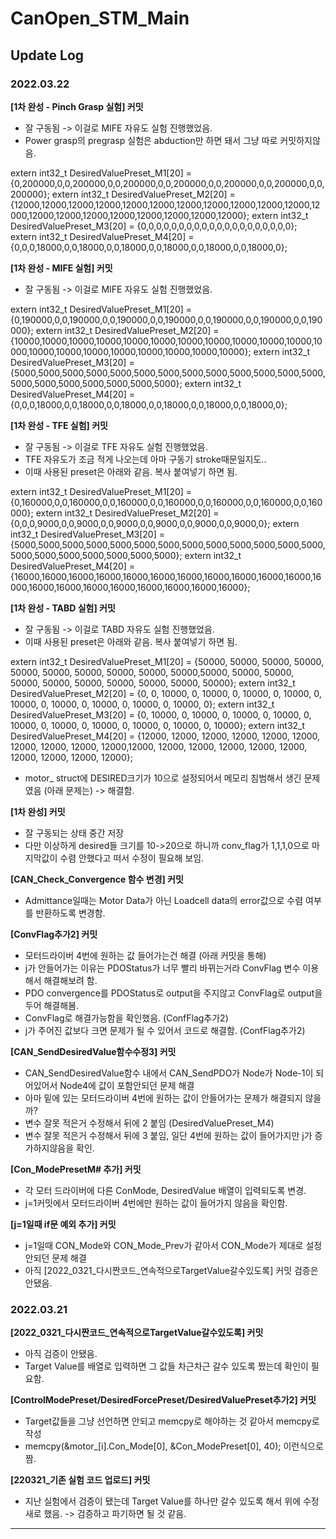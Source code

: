 # CanOpen_STM_Main

## **Update Log**
### **2022.03.22**


**[1차 완성 - Pinch Grasp 실험] 커밋**

- 잘 구동됨 -> 이걸로 MIFE 자유도 실험 진행했었음.
- Power grasp의 pregrasp 실험은 abduction만 하면 돼서 그냥 따로 커밋하지않음.

>>
extern int32_t DesiredValuePreset_M1[20] = {0,200000,0,0,200000,0,0,200000,0,0,200000,0,0,200000,0,0,200000,0,0,200000};
extern int32_t DesiredValuePreset_M2[20] = {12000,12000,12000,12000,12000,12000,12000,12000,12000,12000,12000,12000,12000,12000,12000,12000,12000,12000,12000,12000};
extern int32_t DesiredValuePreset_M3[20] = {0,0,0,0,0,0,0,0,0,0,0,0,0,0,0,0,0,0,0,0};
extern int32_t DesiredValuePreset_M4[20] = {0,0,0,18000,0,0,18000,0,0,18000,0,0,18000,0,0,18000,0,0,18000,0};


**[1차 완성 - MIFE 실험] 커밋**

- 잘 구동됨 -> 이걸로 MIFE 자유도 실험 진행했었음.

>>
extern int32_t DesiredValuePreset_M1[20] = {0,190000,0,0,190000,0,0,190000,0,0,190000,0,0,190000,0,0,190000,0,0,190000};
extern int32_t DesiredValuePreset_M2[20] = {10000,10000,10000,10000,10000,10000,10000,10000,10000,10000,10000,10000,10000,10000,10000,10000,10000,10000,10000,10000};
extern int32_t DesiredValuePreset_M3[20] = {5000,5000,5000,5000,5000,5000,5000,5000,5000,5000,5000,5000,5000,5000,5000,5000,5000,5000,5000,5000};
extern int32_t DesiredValuePreset_M4[20] = {0,0,0,18000,0,0,18000,0,0,18000,0,0,18000,0,0,18000,0,0,18000,0};

**[1차 완성 - TFE 실험] 커밋**

- 잘 구동됨 -> 이걸로 TFE 자유도 실험 진행했었음.
- TFE 자유도가 조금 적게 나오는데 아마 구동기 stroke때문일지도..
- 이때 사용된 preset은 아래와 같음. 복사 붙여넣기 하면 됨.

>>
extern int32_t DesiredValuePreset_M1[20] = {0,160000,0,0,160000,0,0,160000,0,0,160000,0,0,160000,0,0,160000,0,0,160000};
extern int32_t DesiredValuePreset_M2[20] = {0,0,0,9000,0,0,9000,0,0,9000,0,0,9000,0,0,9000,0,0,9000,0};
extern int32_t DesiredValuePreset_M3[20] = {5000,5000,5000,5000,5000,5000,5000,5000,5000,5000,5000,5000,5000,5000,5000,5000,5000,5000,5000,5000};
extern int32_t DesiredValuePreset_M4[20] = {16000,16000,16000,16000,16000,16000,16000,16000,16000,16000,16000,16000,16000,16000,16000,16000,16000,16000,16000,16000};



**[1차 완성 - TABD 실험] 커밋**

- 잘 구동됨 -> 이걸로 TABD 자유도 실험 진행했었음.
- 이때 사용된 preset은 아래와 같음. 복사 붙여넣기 하면 됨.

>>
extern int32_t DesiredValuePreset_M1[20] = {50000, 50000, 50000, 50000, 50000, 50000, 50000, 50000, 50000, 50000,50000, 50000, 50000, 50000, 50000, 50000, 50000, 50000, 50000, 50000};
extern int32_t DesiredValuePreset_M2[20] = {0, 0, 10000, 0, 10000, 0, 10000, 0, 10000, 0, 10000, 0, 10000, 0, 10000, 0, 10000, 0, 10000, 0};
extern int32_t DesiredValuePreset_M3[20] = {0, 10000, 0, 10000, 0, 10000, 0, 10000, 0, 10000, 0, 10000, 0, 10000, 0, 10000, 0, 10000, 0, 10000};
extern int32_t DesiredValuePreset_M4[20] = {12000, 12000, 12000, 12000, 12000, 12000, 12000, 12000, 12000, 12000,12000, 12000, 12000, 12000, 12000, 12000, 12000, 12000, 12000, 12000};

- motor_ struct에 DESIRED크기가 10으로 설정되어서 메모리 침범해서 생긴 문제였음 (아래 문제는) -> 해결함.

**[1차 완성] 커밋**

- 잘 구동되는 상태 중간 저장
- 다만 이상하게 desired들 크기를 10->20으로 하니까 conv_flag가 1,1,1,0으로 마지막값이 수렴 안했다고 떠서 수정이 필요해 보임.


**[CAN_Check_Convergence 함수 변경] 커밋**

- Admittance일때는 Motor Data가 아닌 Loadcell data의 error값으로 수렴 여부를 반환하도록 변경함.

**[ConvFlag추가2] 커밋**

- 모터드라이버 4번에 원하는 값 들어가는건 해결 (아래 커밋을 통해)
- j가 안들어가는 이유는 PDOStatus가 너무 빨리 바뀌는거라 ConvFlag 변수 이용해서 해결해보려 함.
- PDO convergence를 PDOStatus로 output을 주지않고 ConvFlag로 output을 두어 해결해봄.
- ConvFlag로 해결가능함을 확인했음. (ConfFlag추가2)
- j가 주어진 값보다 크면 문제가 될 수 있어서 코드로 해결함. (ConfFlag추가2)

**[CAN_SendDesiredValue함수수정3] 커밋**

- CAN_SendDesiredValue함수 내에서 CAN_SendPDO가 Node가 Node-1이 되어있어서 Node4에 값이 포함안되던 문제 해결
- 아마 밑에 있는 모터드라이버 4번에 원하는 값이 안들어가는 문제가 해결되지 않을까?
- 변수 잘못 적은거 수정해서 뒤에 2 붙임 (DesiredValuePreset_M4)
- 변수 잘못 적은거 수정해서 뒤에 3 붙임, 일단 4번에 원하는 값이 들어가지만 j가 증가하지않음을 확인.

**[Con_ModePresetM# 추가] 커밋**

- 각 모터 드라이버에 다른 ConMode, DesiredValue 배열이 입력되도록 변경.
- j=1커밋에서 모터드라이버 4번에만 원하는 값이 들어가지 않음을 확인함.

**[j=1일때 if문 예외 추가] 커밋**

- j=1일때 CON_Mode와 CON_Mode_Prev가 같아서 CON_Mode가 제대로 설정 안되던 문제 해결
- 아직 [2022_0321_다시짠코드_연속적으로TargetValue갈수있도록] 커밋 검증은 안됐음. 

### **2022.03.21**

**[2022_0321_다시짠코드_연속적으로TargetValue갈수있도록] 커밋**

- 아직 검증이 안됐음.
- Target Value를 배열로 입력하면 그 값들 차근차근 갈수 있도록 짰는데 확인이 필요함.

**[ControlModePreset/DesiredForcePreset/DesiredValuePreset추가2] 커밋**

- Target값들을 그냥 선언하면 안되고 memcpy로 해야하는 것 같아서 memcpy로 작성
- memcpy(&motor_[i].Con_Mode[0], &Con_ModePreset[0], 40); 이런식으로 짬.

**[220321_기존 실험 코드 업로드] 커밋**

- 지난 실험에서 검증이 됐는데 Target Value를 하나만 갈수 있도록 해서 위에 수정 새로 했음. -> 검증하고 파기하면 될 것 같음.


-----------

